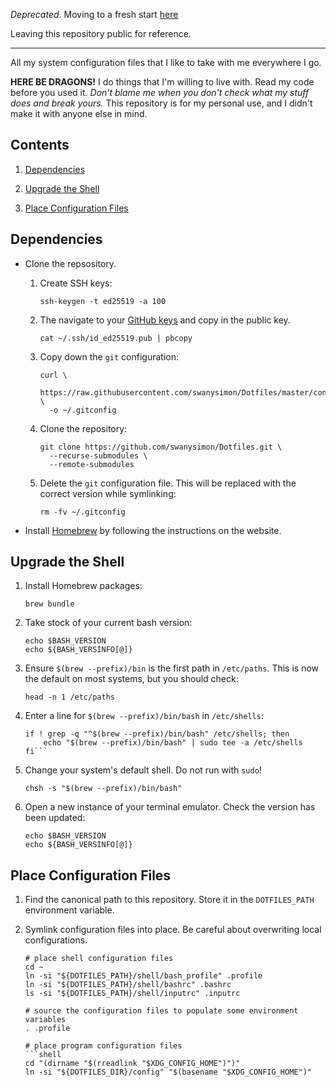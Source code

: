 _Deprecated_. Moving to a fresh start [here](https://gitlab.com/swanysimon/dotfiles)

Leaving this repository public for reference.

---

All my system configuration files that I like to take with me everywhere I go.

**HERE BE DRAGONS!** I do things that I'm willing to live with. Read my code
before you used it. _Don't blame me when you don't check what my stuff does and
break yours._ This repository is for my personal use, and I didn't make it with
anyone else in mind.

## Contents ##

 1. [Dependencies](#dependencies)

 1. [Upgrade the Shell](#upgrade-the-shell)

 1. [Place Configuration Files](#place-configuration-files)

## Dependencies ##

  - Clone the repsository.

     1. Create SSH keys:

        ```shell
        ssh-keygen -t ed25519 -a 100
        ```

     1. The navigate to your [GitHub keys] and copy in the public key.

        ```shell
        cat ~/.ssh/id_ed25519.pub | pbcopy
        ```

     1. Copy down the `git` configuration:

        ```shell
        curl \
          https://raw.githubusercontent.com/swanysimon/Dotfiles/master/config/git/config \
          -o ~/.gitconfig
        ```

     1. Clone the repository:

        ```shell
        git clone https://github.com/swanysimon/Dotfiles.git \
          --recurse-submodules \
          --remote-submodules
        ```

     1. Delete the `git` configuration file. This will be replaced with the
        correct version while symlinking:

        ```shell
        rm -fv ~/.gitconfig
        ```

  - Install [Homebrew] by following the instructions on the website.

## Upgrade the Shell ##

 1. Install Homebrew packages:

    ```shell
    brew bundle
    ```

 1. Take stock of your current bash version:

    ```shell
    echo $BASH_VERSION
    echo ${BASH_VERSINFO[@]}
    ```

 1. Ensure `$(brew --prefix)/bin` is the first path in `/etc/paths`. This is now
    the default on most systems, but you should check:

    ```shell
    head -n 1 /etc/paths
    ```

 1. Enter a line for `$(brew --prefix)/bin/bash` in `/etc/shells`:

    ```shell
    if ! grep -q "^$(brew --prefix)/bin/bash" /etc/shells; then
        echo "$(brew --prefix)/bin/bash" | sudo tee -a /etc/shells
    fi```

 1. Change your system's default shell. Do not run with `sudo`!

    ```shell
    chsh -s "$(brew --prefix)/bin/bash"
    ```

 1. Open a new instance of your terminal emulator. Check the version has been
    updated:

    ```shell
    echo $BASH_VERSION
    echo ${BASH_VERSINFO[@]}
    ```

## Place Configuration Files ##

 1. Find the canonical path to this repository. Store it in the `DOTFILES_PATH`
    environment variable.

 1. Symlink configuration files into place. Be careful about overwriting local
    configurations.

    ```shell
    # place shell configuration files
    cd ~
    ln -si "${DOTFILES_PATH}/shell/bash_profile" .profile
    ln -si "${DOTFILES_PATH}/shell/bashrc" .bashrc
    ls -si "${DOTFILES_PATH}/shell/inputrc" .inputrc

    # source the configuration files to populate some environment variables
    . .profile

    # place program configuration files
    ```shell
    cd "(dirname "$(rreadlink "$XDG_CONFIG_HOME")")"
    ln -si "${DOTFILES_DIR}/config" "$(basename "$XDG_CONFIG_HOME")"
    ```

[GitHub keys]: https://github.com/settings/keys
[Homebrew]: https://brew.sh

